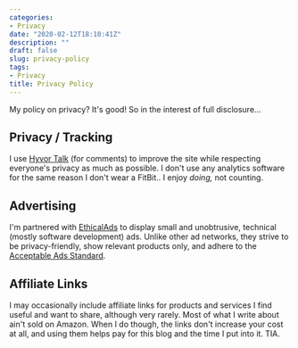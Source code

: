 ```yaml
---
categories:
- Privacy
date: "2020-02-12T18:10:41Z"
description: ""
draft: false
slug: privacy-policy
tags:
- Privacy
title: Privacy Policy
---
```

My policy on privacy? It's good! So in the interest of full disclosure...

## Privacy / Tracking

I use [Hyvor Talk](https://talk.hyvor.com/docs/gdpr) (for comments) to improve the site while respecting everyone's privacy as much as possible. I don't use any analytics software for the same reason I don't wear a FitBit.. I enjoy _doing,_ not counting.

## Advertising

I'm partnered with [EthicalAds](https://www.ethicalads.io/privacy-policy/) to display small and unobtrusive, technical (mostly software development) ads. Unlike other ad networks, they strive to be privacy-friendly, show relevant products only, and adhere to the [Acceptable Ads Standard](https://acceptableads.com/standard/).

## Affiliate Links

I may occasionally include affiliate links for products and services I find useful and want to share, although very rarely. Most of what I write about ain't sold on Amazon. When I do though, the links don't increase your cost at all, and using them helps pay for this blog and the time I put into it. TIA.

